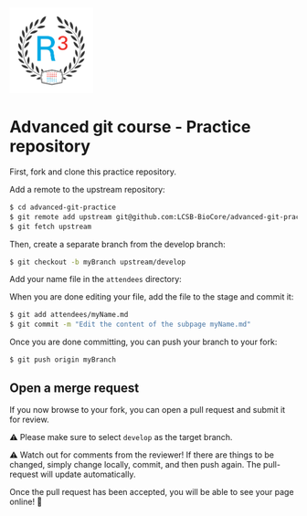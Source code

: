 <img src="assets/img/r3-training-logo.png" height="150px"/>

# Advanced git course - Practice repository

First, fork and clone this practice repository.

Add a remote to the upstream repository:
```bash
$ cd advanced-git-practice
$ git remote add upstream git@github.com:LCSB-BioCore/advanced-git-practice.git
$ git fetch upstream
```

Then, create a separate branch from the develop branch:
```bash
$ git checkout -b myBranch upstream/develop
```

Add your name file in the `attendees` directory:

When you are done editing your file, add the file to the stage and commit it:
```bash
$ git add attendees/myName.md
$ git commit -m "Edit the content of the subpage myName.md"
```

Once you are done committing, you can push your branch to your fork:
```
$ git push origin myBranch
```

## Open a merge request

If you now browse to your fork, you can open a pull request and submit it for review.

:warning: Please make sure to select `develop` as the target branch.

:warning: Watch out for comments from the reviewer! If there are things to be changed, simply change locally, commit,
and then push again. The pull-request will update automatically.

Once the pull request has been accepted, you will be able to see your page online! :tada:
